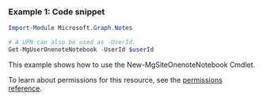 ### Example 1: Code snippet

```powershellImport-Module Microsoft.Graph.Notes

# A UPN can also be used as -UserId.
Get-MgUserOnenoteNotebook -UserId $userId
```
This example shows how to use the New-MgSiteOnenoteNotebook Cmdlet.
To learn about permissions for this resource, see the [permissions reference](/graph/permissions-reference).

